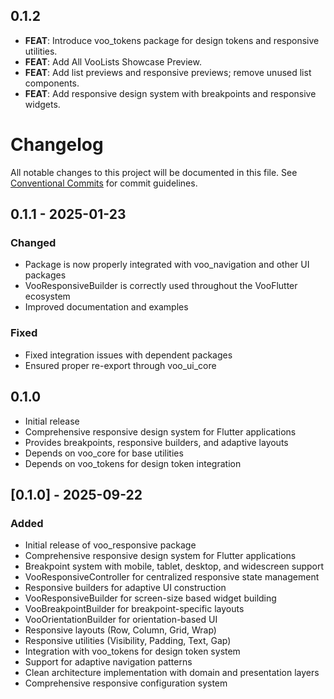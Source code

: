 ## 0.1.2

 - **FEAT**: Introduce voo_tokens package for design tokens and responsive utilities.
 - **FEAT**: Add All VooLists Showcase Preview.
 - **FEAT**: Add list previews and responsive previews; remove unused list components.
 - **FEAT**: Add responsive design system with breakpoints and responsive widgets.

# Changelog

All notable changes to this project will be documented in this file.
See [Conventional Commits](https://conventionalcommits.org) for commit guidelines.

## 0.1.1 - 2025-01-23

### Changed
- Package is now properly integrated with voo_navigation and other UI packages
- VooResponsiveBuilder is correctly used throughout the VooFlutter ecosystem
- Improved documentation and examples

### Fixed
- Fixed integration issues with dependent packages
- Ensured proper re-export through voo_ui_core

## 0.1.0

- Initial release
- Comprehensive responsive design system for Flutter applications
- Provides breakpoints, responsive builders, and adaptive layouts
- Depends on voo_core for base utilities
- Depends on voo_tokens for design token integration

## [0.1.0] - 2025-09-22

### Added
- Initial release of voo_responsive package
- Comprehensive responsive design system for Flutter applications
- Breakpoint system with mobile, tablet, desktop, and widescreen support
- VooResponsiveController for centralized responsive state management
- Responsive builders for adaptive UI construction
- VooResponsiveBuilder for screen-size based widget building
- VooBreakpointBuilder for breakpoint-specific layouts
- VooOrientationBuilder for orientation-based UI
- Responsive layouts (Row, Column, Grid, Wrap)
- Responsive utilities (Visibility, Padding, Text, Gap)
- Integration with voo_tokens for design token system
- Support for adaptive navigation patterns
- Clean architecture implementation with domain and presentation layers
- Comprehensive responsive configuration system